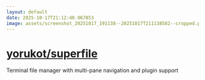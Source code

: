 ```yaml
---
layout: default
date: 2025-10-17T21:12:40.967853
image: assets/screenshot_20251017_191138--20251017T211138582--cropped.png
---
```


# [yorukot/superfile](https://github.com/yorukot/superfile/)

Terminal file manager with multi-pane navigation and plugin support
